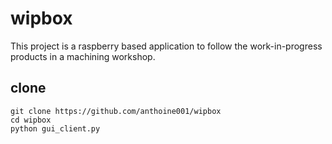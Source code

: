 # wipbox
This project is a raspberry based application to follow the work-in-progress products in a machining workshop.

## clone
````
git clone https://github.com/anthoine001/wipbox
cd wipbox
python gui_client.py
````
